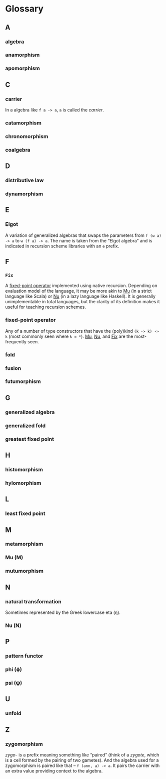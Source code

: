 # Glossary

## A

### algebra

### anamorphism

### apomorphism

## C

### carrier

In a algebra like `f a -> a`, `a` is called the _carrier_.

### catamorphism

### chronomorphism

### coalgebra

## D

### distributive law

### dynamorphism

## E

### Elgot

A variation of generalized algebras that swaps the parameters from `f (w a) -> a` to `w (f a) -> a`. The name is taken from the “Elgot algebra” and is indicated in recursion scheme libraries with an `e` prefix.

## F

### `Fix`

A [fixed-point operator](#fixed-point-operator) implemented using native recursion. Depending on evaluation model of the language, it may be more akin to [Mu](#Mu) (in a strict language like Scala) or [Nu](#Nu) (in a lazy language like Haskell). It is generally unimplementable in total languages, but the clarity of its definition makes it useful for teaching recursion schemes.

### fixed-point operator

Any of a number of type constructors that have the (poly)kind `(k -> k) -> k` (most commonly seen where `k = *`). [Mu](#Mu), [Nu](#Nu), and [Fix](#Fix) are the most-frequently seen.

### fold

### fusion

### futumorphism

## G

### generalized algebra

### generalized fold

### greatest fixed point

## H

### histomorphism

### hylomorphism

## L

### least fixed point

## M

### metamorphism

### Mu (Μ)

### mutumorphism

## N

### natural transformation

Sometimes represented by the Greek lowercase eta (η).

### Nu (Ν)

## P

### pattern functor

### phi (ɸ)

### psi (ψ)

## U
 
### unfold

## Z

### zygomorphism

_zygo-_ is a prefix meaning something like “paired” (think of a _zygote_, which is a cell formed by the pairing of two gametes). And the algebra used for a zygomorphism is paired like that – `f (ann, a) -> a`. It pairs the carrier with an extra value providing context to the algebra.

